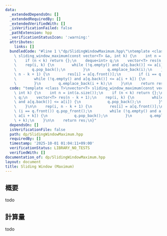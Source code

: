 ```yaml
---
data:
  _extendedDependsOn: []
  _extendedRequiredBy: []
  _extendedVerifiedWith: []
  _isVerificationFailed: false
  _pathExtension: hpp
  _verificationStatusIcon: ':warning:'
  attributes:
    links: []
  bundledCode: "#line 1 \"dp/SlidingWindowMaximum.hpp\"\ntemplate <class T>\nvector<T>\
    \ sliding_window_maximum(const vector<T> &a, int k) {\n    int n = int(a.size());\n\
    \    if (n < k) return {};\n    deque<int> q;\n    vector<T> res(n - k + 1);\n\
    \    rep(i, k) {\n        while (!q.empty() and a[q.back()] <= a[i]) {\n     \
    \       q.pop_back();\n        }\n        q.emplace_back(i);\n    }\n\n    rep(i,\
    \ n - k + 1) {\n        res[i] = a[q.front()];\n        if (i == q.front()) q.pop_front();\n\
    \        while (!q.empty() and a[q.back()] <= a[i + k]) {\n            q.pop_back();\n\
    \        }\n        q.emplace_back(i + k);\n    }\n\n    return res;\n}\n"
  code: "template <class T>\nvector<T> sliding_window_maximum(const vector<T> &a,\
    \ int k) {\n    int n = int(a.size());\n    if (n < k) return {};\n    deque<int>\
    \ q;\n    vector<T> res(n - k + 1);\n    rep(i, k) {\n        while (!q.empty()\
    \ and a[q.back()] <= a[i]) {\n            q.pop_back();\n        }\n        q.emplace_back(i);\n\
    \    }\n\n    rep(i, n - k + 1) {\n        res[i] = a[q.front()];\n        if\
    \ (i == q.front()) q.pop_front();\n        while (!q.empty() and a[q.back()] <=\
    \ a[i + k]) {\n            q.pop_back();\n        }\n        q.emplace_back(i\
    \ + k);\n    }\n\n    return res;\n}"
  dependsOn: []
  isVerificationFile: false
  path: dp/SlidingWindowMaximum.hpp
  requiredBy: []
  timestamp: '2025-10-01 01:04:11+09:00'
  verificationStatus: LIBRARY_NO_TESTS
  verifiedWith: []
documentation_of: dp/SlidingWindowMaximum.hpp
layout: document
title: Sliding Window (Maximum)
---
```


## 概要
todo

## 計算量
todo